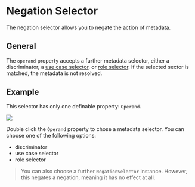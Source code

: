 # Negation Selector

The negation selector allows you to negate the action of metadata.

## General

The `operand` property accepts a further metadata selector, either a discriminator, a [use case selector](use_case_selector.md), or [role selector](role_selector.md). If the selected sector is matched, the metadata is not resolved.

## Example

This selector has only one definable property: `Operand`.

![](../images/NegationSelector02.png)

Double click the `Operand` property to chose a metadata selector. You can choose one of the following options:

* discriminator
* use case selector
* role selector

> You can also choose a further `NegationSelector` instance. However, this negates a negation, meaning it has no effect at all.
